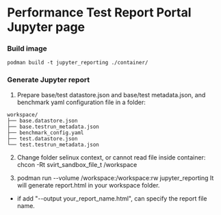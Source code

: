 # Performance Test Report Portal Jupyter page

### Build image
```
podman build -t jupyter_reporting ./container/
```

### Generate Jupyter report
1. Prepare base/test datastore.json and base/test metadata.json, and benchmark yaml configuration file in a folder:
```
workspace/
├── base.datastore.json
├── base.testrun_metadata.json
├── benchmark_config.yaml
├── test.datastore.json
└── test.testrun_metadata.json
```

2. Change folder selinux context, or cannot read file inside container:
chcon -Rt svirt_sandbox_file_t /workspace

3. podman run --volume /workspace:/workspace:rw jupyter_reporting 
It will generate report.html in your workspace folder.
* if add "--output your_report_name.html", can specify the report file name.
